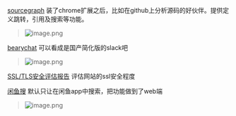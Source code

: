 [sourcegraph](https://about.sourcegraph.com/)
装了chrome扩展之后，比如在github上分析源码的好伙伴。提供定义跳转，引用及搜索等功能。

> ![image.png](https://hexo-blog.pek3b.qingstor.com/upload_images/71414-7b7c5f8bec5c6727.png?imageMogr2/auto-orient/strip%7CimageView2/2/w/1240)


[bearychat](https://bearychat.com/) 
可以看成是国产简化版的slack吧

> ![image.png](https://hexo-blog.pek3b.qingstor.com/upload_images/71414-3300178cbdce938b.png?imageMogr2/auto-orient/strip%7CimageView2/2/w/1240)

[SSL/TLS安全评估报告](https://myssl.com/) 
评估网站的ssl安全程度

[闲鱼搜](http://www.xianyuso.com/) 
默认只让在闲鱼app中搜索，把功能做到了web端

> ![image.png](https://hexo-blog.pek3b.qingstor.com/upload_images/71414-156eb8b63e3053d1.png?imageMogr2/auto-orient/strip%7CimageView2/2/w/1240)
